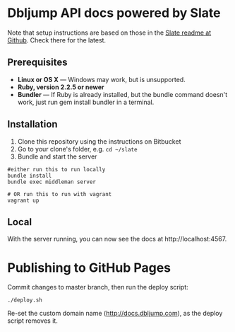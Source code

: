 # Dbljump API docs powered by Slate

Note that setup instructions are based on those in the [Slate readme at Github](https://github.com/lord/slate). Check there for the latest.

## Prerequisites

+ **Linux or OS X** — Windows may work, but is unsupported.
+ **Ruby, version 2.2.5 or newer**
+ **Bundler** — If Ruby is already installed, but the bundle command doesn't work, just run gem install bundler in a terminal.

## Installation

1. Clone this repository using the instructions on Bitbucket
2. Go to your clone's folder, e.g. `cd ~/slate`
3. Bundle and start the server

```
#either run this to run locally
bundle install
bundle exec middleman server

# OR run this to run with vagrant
vagrant up
```

## Local

With the server running, you can now see the docs at http://localhost:4567.

# Publishing to GitHub Pages

Commit changes to master branch, then run the deploy script:

```
./deploy.sh
```

Re-set the custom domain name (http://docs.dbljump.com), as the deploy script removes it.
